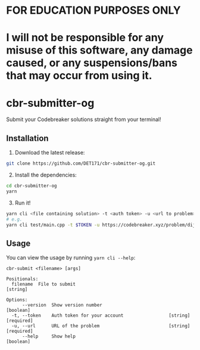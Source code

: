 # FOR EDUCATION PURPOSES ONLY
# I will not be responsible for any misuse of this software, any damage caused, or any suspensions/bans that may occur from using it.
# cbr-submitter-og
Submit your Codebreaker solutions straight from your terminal!

## Installation
1. Download the latest release:
```bash
git clone https://github.com/DET171/cbr-submitter-og.git
```
2. Install the dependencies:
```bash
cd cbr-submitter-og
yarn
```
3. Run it!
```bash
yarn cli <file containing solution> -t <auth token> -u <url to problem>
# e.g.
yarn cli test/main.cpp -t $TOKEN -u https://codebreaker.xyz/problem/dijkstra 
```

## Usage
You can view the usage by running `yarn cli --help`:
```
cbr-submit <filename> [args]

Positionals:
  filename  File to submit                                              [string]

Options:
      --version  Show version number                                   [boolean]
  -t, --token    Auth token for your account                 [string] [required]
  -u, --url      URL of the problem                          [string] [required]
      --help     Show help                                             [boolean]
```